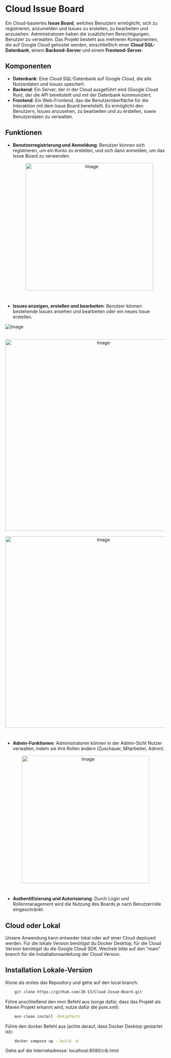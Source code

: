 # Cloud Issue Board

Ein Cloud-basiertes **Issue Board**, welches Benutzern ermöglicht, sich zu registrieren, anzumelden und Issues zu erstellen, zu bearbeiten und anzusehen. Administratoren haben die zusätzlichen Berechtigungen, Benutzer zu verwalten. Das Projekt besteht aus mehreren Komponenten, die auf Google Cloud gehostet werden, einschließlich einer **Cloud SQL-Datenbank**, einem **Backend-Server** und einem **Frontend-Server**.

## Komponenten

- **Datenbank**: Eine Cloud SQL-Datenbank auf Google Cloud, die alle Nutzerdaten und Issues speichert.
- **Backend**: Ein Server, der in der Cloud ausgeführt wird (Google Cloud Run), der die API bereitstellt und mit der Datenbank kommuniziert.
- **Frontend**: Ein Web-Frontend, das die Benutzeroberfläche für die Interaktion mit dem Issue Board bereitstellt. Es ermöglicht den Benutzern, Issues anzusehen, zu bearbeiten und zu erstellen, sowie Benutzerdaten zu verwalten.

## Funktionen

- **Benutzerregistrierung und Anmeldung**: Benutzer können sich registrieren, um ein Konto zu erstellen, und sich dann anmelden, um das Issue Board zu verwenden.

  <div align="center">
    <img src="https://github.com/user-attachments/assets/0ec00cc9-ac2f-4709-8502-0070c317dba8" alt="Image" width="400">
</div>

#

- **Issues anzeigen, erstellen und bearbeiten**: Benutzer können bestehende Issues ansehen und bearbeiten oder ein neues Issue erstellen.

![Image](https://github.com/user-attachments/assets/837c2d4b-fda2-406e-a656-d37c6820ef31)

<br>
<div align="center">
    <img src="https://github.com/user-attachments/assets/7ae19095-0ad1-42b7-bfcd-56e32ac660f5" alt="Image" width="600">
</div>

<br>

<div align="center">
    <img src="https://github.com/user-attachments/assets/c3ab55ab-cb22-475f-8a80-3676120af22c" alt="Image" width="600">
</div>

#

- **Admin-Funktionen**: Administratoren können in der Admin-Sicht Nutzer verwalten, indem sie ihre Rollen ändern (Zuschauer, Mitarbeiter, Admin).

<div align="center">
    <img src="https://github.com/user-attachments/assets/9cc0617f-f3e3-4fd1-a3ea-47a191ffbc31" alt="Image" width="400">
</div>

#

- **Authentifizierung und Autorisierung**: Durch Login und Rollenmanagement wird die Nutzung des Boards je nach Benutzerrolle eingeschränkt.

## Cloud oder Lokal
Unsere Anwendung kann entweder lokal oder auf einer Cloud deployed werden.
Für die lokale Version benötigst du Docker Desktop, für die Cloud Version benötigst du die Google Cloud SDK.
Wechsle bitte auf den "main" branch für die Installationsanleitung der Cloud Version.

## Installation Lokale-Version

Klone als erstes das Repository und gehe auf den local branch:

```bash
    git clone https://github.com/JB-13/Cloud-Issue-Board.git
```

Führe anschließend den mvn Befehl aus (sorge dafür, dass das Projekt als Maven Projekt erkannt wird, nutze dafür die pom.xml):

```bash
    mvn clean install -DskipTests
```

Führe den docker Befehl aus (achte darauf, dass Docker Desktop gestartet ist):

```bash
    docker compose up --build -d
```

Gehe auf die Internetadresse: localhost:8080/cib.html
